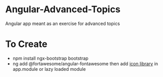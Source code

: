 # Angular-Advanced-Topics

Angular app meant as an exercise for advanced topics

# To Create

-   npm install ngx-bootstrap bootstrap
-   ng add @fortawesome/angular-fontawesome then add [icon library](https://github.com/FortAwesome/angular-fontawesome/blob/HEAD/docs/usage/icon-library.md#using-the-icon-library) in app.module or lazy loaded module

